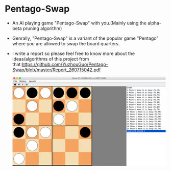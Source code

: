 # Pentago-Swap
* An AI playing game "Pentago-Swap" with you.(Mainly using the alpha-beta pruning algorithm)
* Genrally, "Pentago-Swap" is a variant of the popular game "Pentago" where you are allowed to swap the board quarters. 
* I write a report so please feel free to know more about the ideas/algorithms of this project from that:https://github.com/YuzhouGuo/Pentago-Swap/blob/master/Report_260715042.pdf

   ![alt text](https://github.com/YuzhouGuo/Pentago-Swap/blob/master/screenshot.PNG)
